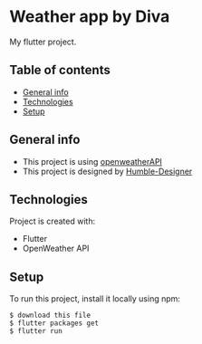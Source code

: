 # Weather app by Diva

My flutter project.

## Table of contents
* [General info](#general-info)
* [Technologies](#technologies)
* [Setup](#setup)

## General info
* This project is using <a name="aa" href="https://openweathermap.org/api">openweatherAPI</a>
* This project is designed by [Humble-Designer](#https://dribbble.com/humble-designer)
	
## Technologies
Project is created with:
* Flutter
* OpenWeather API
	
## Setup
To run this project, install it locally using npm:

```
$ download this file
$ flutter packages get
$ flutter run
```
